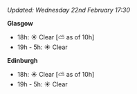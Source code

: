 *Updated: Wednesday 22nd February 17:30*

**Glasgow**

* 18h: :sunny: Clear [:partly_sunny: as of 10h]
* 19h - 5h: :sunny: Clear

**Edinburgh**

* 18h: :sunny: Clear [:partly_sunny: as of 10h]
* 19h - 5h: :sunny: Clear
